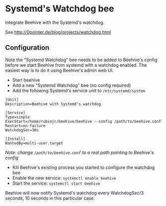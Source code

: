 # Systemd's Watchdog bee

Integrate Beehive with the Systemd's watchdog.

See http://0pointer.de/blog/projects/watchdog.html

## Configuration

Note the "Systemd Watchdog" bee needs to be added to Beehive's config before we start Beehive from systemd with a watchdog enabled.
The easiest way is to do it using Beehive's admin web UI.

* Start beehive
* Add a new "Systemd Watchdog" bee (no config required)
* Add the following Systemd's service unit to `/etc/systemd/system`

```
[Unit]
Description=Beehive with Systemd's watchdog

[Service]
Type=simple
ExecStart=/home/rubiojr/beehive/beehive --config /path/to/beehive.conf
Restart=on-failure
WatchdogSec=30s

[Install]
WantedBy=multi-user.target
```
*Note: change `/path/to/beehive.conf` to a real path pointing to Beehive's config*

* Kill Beehive's existing process you started to configure the watchdog bee
* Enable the new service: `systemctl enable beehive`
* Start the service: `systemctl start beehive`

Beehive will now notify Systemd's watchdog every WatchdogSec/3 seconds, 10 seconds in this particular case.